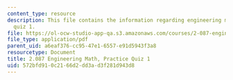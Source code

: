 ```yaml
---
content_type: resource
description: This file contains the information regarding engineering math, practice
  quiz 1.
file: https://ol-ocw-studio-app-qa.s3.amazonaws.com/courses/2-087-engineering-math-differential-equations-and-linear-algebra-fall-2014/572bfd910c2166d2dd3ad3f281d943d8_MIT2_087F14_PracQuiz_1_v4.pdf
file_type: application/pdf
parent_uid: a6eaf376-cc95-47e1-6557-e91d5943f3a8
resourcetype: Document
title: 2.087 Engineering Math, Practice Quiz 1
uid: 572bfd91-0c21-66d2-dd3a-d3f281d943d8
---
```

